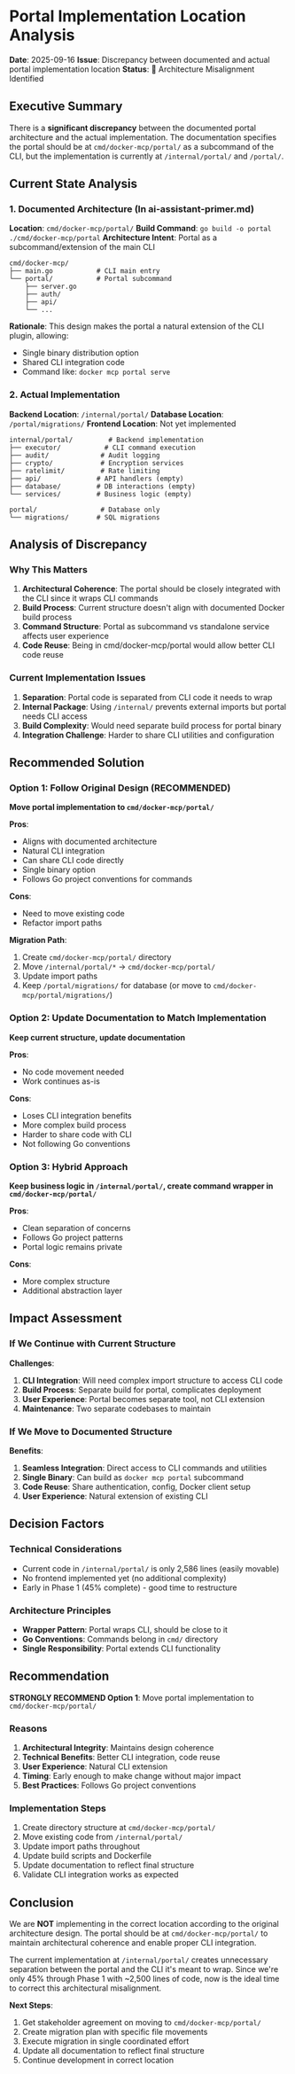 # Portal Implementation Location Analysis

**Date**: 2025-09-16
**Issue**: Discrepancy between documented and actual portal implementation location
**Status**: 🔴 Architecture Misalignment Identified

## Executive Summary

There is a **significant discrepancy** between the documented portal architecture and the actual implementation. The documentation specifies the portal should be at `cmd/docker-mcp/portal/` as a subcommand of the CLI, but the implementation is currently at `/internal/portal/` and `/portal/`.

## Current State Analysis

### 1. Documented Architecture (In ai-assistant-primer.md)

**Location**: `cmd/docker-mcp/portal/`
**Build Command**: `go build -o portal ./cmd/docker-mcp/portal`
**Architecture Intent**: Portal as a subcommand/extension of the main CLI

```
cmd/docker-mcp/
├── main.go           # CLI main entry
└── portal/           # Portal subcommand
    ├── server.go
    ├── auth/
    ├── api/
    └── ...
```

**Rationale**: This design makes the portal a natural extension of the CLI plugin, allowing:

- Single binary distribution option
- Shared CLI integration code
- Command like: `docker mcp portal serve`

### 2. Actual Implementation

**Backend Location**: `/internal/portal/`
**Database Location**: `/portal/migrations/`
**Frontend Location**: Not yet implemented

```
internal/portal/         # Backend implementation
├── executor/           # CLI command execution
├── audit/             # Audit logging
├── crypto/            # Encryption services
├── ratelimit/         # Rate limiting
├── api/              # API handlers (empty)
├── database/         # DB interactions (empty)
└── services/         # Business logic (empty)

portal/                # Database only
└── migrations/       # SQL migrations
```

## Analysis of Discrepancy

### Why This Matters

1. **Architectural Coherence**: The portal should be closely integrated with the CLI since it wraps CLI commands
2. **Build Process**: Current structure doesn't align with documented Docker build process
3. **Command Structure**: Portal as subcommand vs standalone service affects user experience
4. **Code Reuse**: Being in cmd/docker-mcp/portal would allow better CLI code reuse

### Current Implementation Issues

1. **Separation**: Portal code is separated from CLI code it needs to wrap
2. **Internal Package**: Using `/internal/` prevents external imports but portal needs CLI access
3. **Build Complexity**: Would need separate build process for portal binary
4. **Integration Challenge**: Harder to share CLI utilities and configuration

## Recommended Solution

### Option 1: Follow Original Design (RECOMMENDED)

**Move portal implementation to `cmd/docker-mcp/portal/`**

**Pros**:

- Aligns with documented architecture
- Natural CLI integration
- Can share CLI code directly
- Single binary option
- Follows Go project conventions for commands

**Cons**:

- Need to move existing code
- Refactor import paths

**Migration Path**:

1. Create `cmd/docker-mcp/portal/` directory
2. Move `/internal/portal/*` → `cmd/docker-mcp/portal/`
3. Update import paths
4. Keep `/portal/migrations/` for database (or move to `cmd/docker-mcp/portal/migrations/`)

### Option 2: Update Documentation to Match Implementation

**Keep current structure, update documentation**

**Pros**:

- No code movement needed
- Work continues as-is

**Cons**:

- Loses CLI integration benefits
- More complex build process
- Harder to share code with CLI
- Not following Go conventions

### Option 3: Hybrid Approach

**Keep business logic in `/internal/portal/`, create command wrapper in `cmd/docker-mcp/portal/`**

**Pros**:

- Clean separation of concerns
- Follows Go project patterns
- Portal logic remains private

**Cons**:

- More complex structure
- Additional abstraction layer

## Impact Assessment

### If We Continue with Current Structure

**Challenges**:

1. **CLI Integration**: Will need complex import structure to access CLI code
2. **Build Process**: Separate build for portal, complicates deployment
3. **User Experience**: Portal becomes separate tool, not CLI extension
4. **Maintenance**: Two separate codebases to maintain

### If We Move to Documented Structure

**Benefits**:

1. **Seamless Integration**: Direct access to CLI commands and utilities
2. **Single Binary**: Can build as `docker mcp portal` subcommand
3. **Code Reuse**: Share authentication, config, Docker client setup
4. **User Experience**: Natural extension of existing CLI

## Decision Factors

### Technical Considerations

- Current code in `/internal/portal/` is only 2,586 lines (easily movable)
- No frontend implemented yet (no additional complexity)
- Early in Phase 1 (45% complete) - good time to restructure

### Architecture Principles

- **Wrapper Pattern**: Portal wraps CLI, should be close to it
- **Go Conventions**: Commands belong in `cmd/` directory
- **Single Responsibility**: Portal extends CLI functionality

## Recommendation

**STRONGLY RECOMMEND Option 1**: Move portal implementation to `cmd/docker-mcp/portal/`

### Reasons

1. **Architectural Integrity**: Maintains design coherence
2. **Technical Benefits**: Better CLI integration, code reuse
3. **User Experience**: Natural CLI extension
4. **Timing**: Early enough to make change without major impact
5. **Best Practices**: Follows Go project conventions

### Implementation Steps

1. Create directory structure at `cmd/docker-mcp/portal/`
2. Move existing code from `/internal/portal/`
3. Update import paths throughout
4. Update build scripts and Dockerfile
5. Update documentation to reflect final structure
6. Validate CLI integration works as expected

## Conclusion

We are **NOT** implementing in the correct location according to the original architecture design. The portal should be at `cmd/docker-mcp/portal/` to maintain architectural coherence and enable proper CLI integration.

The current implementation at `/internal/portal/` creates unnecessary separation between the portal and the CLI it's meant to wrap. Since we're only 45% through Phase 1 with ~2,500 lines of code, now is the ideal time to correct this architectural misalignment.

**Next Steps**:

1. Get stakeholder agreement on moving to `cmd/docker-mcp/portal/`
2. Create migration plan with specific file movements
3. Execute migration in single coordinated effort
4. Update all documentation to reflect final structure
5. Continue development in correct location
